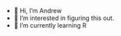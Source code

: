 - 👋 Hi, I’m Andrew
- 👀 I’m interested in figuring this out.
- 🌱 I’m currently learning R


<!---
ebin40ozdj/ebin40ozdj is a ✨ special ✨ repository because its `README.md` (this file) appears on your GitHub profile.
You can click the Preview link to take a look at your changes.
--->
